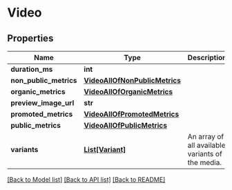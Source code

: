 # Video


## Properties
Name | Type | Description | Notes
------------ | ------------- | ------------- | -------------
**duration_ms** | **int** |  | [optional] 
**non_public_metrics** | [**VideoAllOfNonPublicMetrics**](VideoAllOfNonPublicMetrics.md) |  | [optional] 
**organic_metrics** | [**VideoAllOfOrganicMetrics**](VideoAllOfOrganicMetrics.md) |  | [optional] 
**preview_image_url** | **str** |  | [optional] 
**promoted_metrics** | [**VideoAllOfPromotedMetrics**](VideoAllOfPromotedMetrics.md) |  | [optional] 
**public_metrics** | [**VideoAllOfPublicMetrics**](VideoAllOfPublicMetrics.md) |  | [optional] 
**variants** | [**List[Variant]**](Variant.md) | An array of all available variants of the media. | [optional] 

[[Back to Model list]](../README.md#documentation-for-models) [[Back to API list]](../README.md#documentation-for-api-endpoints) [[Back to README]](../README.md)


